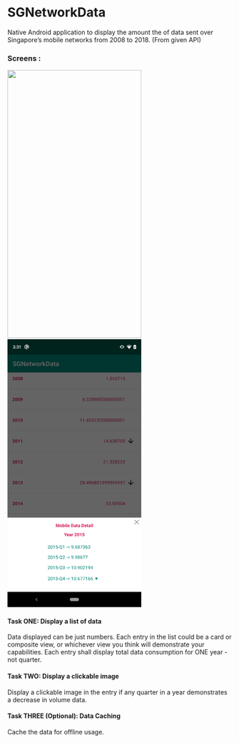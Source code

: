 # SGNetworkData

Native Android application to display the amount the of data sent over Singapore’s mobile networks from 2008 to 2018.
(From given API)


### Screens : 
<img src="https://github.com/123Yogendra/SGNetworkData/blob/master/screens/screen1.png" height="600" width="300">
<img src="https://github.com/123Yogendra/SGNetworkData/blob/master/screens/screen2.png" height="600" width="300">


#### Task ONE: Display a list of data
Data displayed can be just numbers.
Each entry in the list could be a card or composite view, or whichever view you think will demonstrate your capabilities.
Each entry shall display total data consumption for ONE year - not quarter.


#### Task TWO: Display a clickable image
Display a clickable image in the entry if any quarter in a year demonstrates a decrease in volume data.


#### Task THREE (Optional): Data Caching
Cache the data for offline usage.

